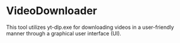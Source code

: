 # VideoDownloader
 This tool utilizes yt-dlp.exe for downloading videos in a user-friendly manner through a graphical user interface (UI).
